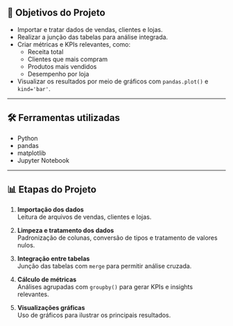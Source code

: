 ## 📌 Objetivos do Projeto

- Importar e tratar dados de vendas, clientes e lojas.
- Realizar a junção das tabelas para análise integrada.
- Criar métricas e KPIs relevantes, como:
  - Receita total
  - Clientes que mais compram
  - Produtos mais vendidos
  - Desempenho por loja
- Visualizar os resultados por meio de gráficos com `pandas.plot()` e `kind='bar'`.

---

## 🛠️ Ferramentas utilizadas

- Python
- pandas
- matplotlib
- Jupyter Notebook

---

## 📊 Etapas do Projeto

1. **Importação dos dados**  
   Leitura de arquivos de vendas, clientes e lojas.

2. **Limpeza e tratamento dos dados**  
   Padronização de colunas, conversão de tipos e tratamento de valores nulos.

3. **Integração entre tabelas**  
   Junção das tabelas com `merge` para permitir análise cruzada.

4. **Cálculo de métricas**  
   Análises agrupadas com `groupby()` para gerar KPIs e insights relevantes.

5. **Visualizações gráficas**  
   Uso de gráficos para ilustrar os principais resultados.
